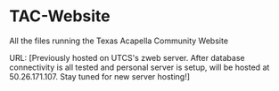 # TAC-Website
All the files running the Texas Acapella Community Website

URL: [Previously hosted on UTCS's zweb server. After database connectivity is all tested and personal server is setup, will be hosted at 50.26.171.107. Stay tuned for new server hosting!]
